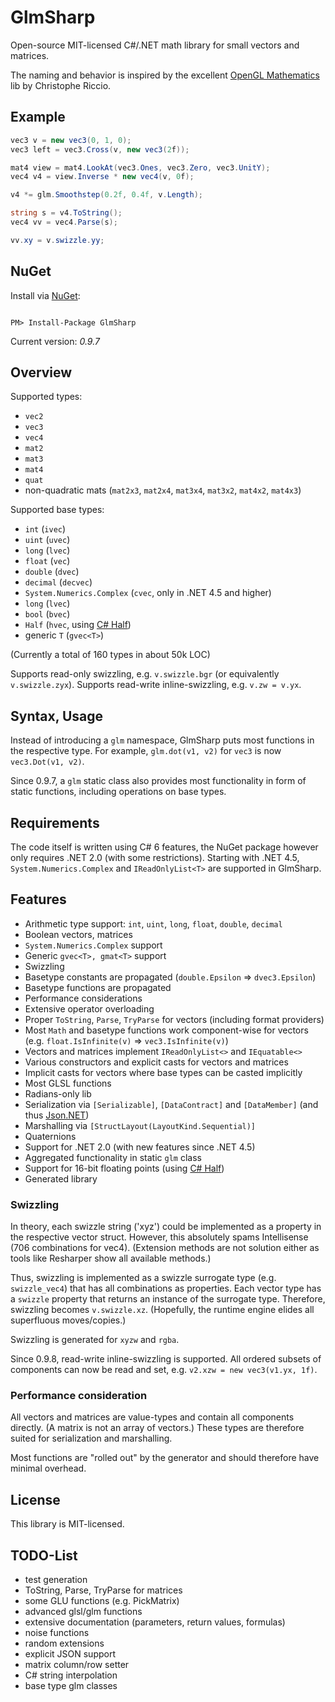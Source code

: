 # GlmSharp

Open-source MIT-licensed C#/.NET math library for small vectors and matrices.

The naming and behavior is inspired by the excellent [OpenGL Mathematics](http://glm.g-truc.net/) lib by Christophe Riccio.

## Example

```C#
vec3 v = new vec3(0, 1, 0);
vec3 left = vec3.Cross(v, new vec3(2f));

mat4 view = mat4.LookAt(vec3.Ones, vec3.Zero, vec3.UnitY);
vec4 v4 = view.Inverse * new vec4(v, 0f);

v4 *= glm.Smoothstep(0.2f, 0.4f, v.Length);

string s = v4.ToString();
vec4 vv = vec4.Parse(s);

vv.xy = v.swizzle.yy;
```

## NuGet

Install via [NuGet](https://www.nuget.org/packages/GlmSharp/):

```

PM> Install-Package GlmSharp

```

Current version: _0.9.7_

## Overview

Supported types:
* `vec2`
* `vec3`
* `vec4`
* `mat2`
* `mat3`
* `mat4`
* `quat`
* non-quadratic mats (`mat2x3`, `mat2x4`, `mat3x4`, `mat3x2`, `mat4x2`, `mat4x3`)

Supported base types:
* `int` (`ivec`)
* `uint` (`uvec`)
* `long` (`lvec`)
* `float` (`vec`)
* `double` (`dvec`)
* `decimal` (`decvec`)
* `System.Numerics.Complex` (`cvec`, only in .NET 4.5 and higher)
* `long` (`lvec`)
* `bool` (`bvec`)
* `Half` (`hvec`, using [C# Half](http://sourceforge.net/projects/csharp-half/))
* generic `T` (`gvec<T>`)

(Currently a total of 160 types in about 50k LOC)

Supports read-only swizzling, e.g. `v.swizzle.bgr` (or equivalently `v.swizzle.zyx`).
Supports read-write inline-swizzling, e.g. `v.zw = v.yx`.

## Syntax, Usage

Instead of introducing a `glm` namespace, GlmSharp puts most functions in the respective type.
For example, `glm.dot(v1, v2)` for `vec3` is now `vec3.Dot(v1, v2)`.

Since 0.9.7, a `glm` static class also provides most functionality in form of static functions, including operations on base types.

## Requirements

The code itself is written using C# 6 features, the NuGet package however only requires .NET 2.0 (with some restrictions).
Starting with .NET 4.5, `System.Numerics.Complex` and `IReadOnlyList<T>` are supported in GlmSharp.


## Features

* Arithmetic type support: `int`, `uint`, `long`, `float`, `double`, `decimal`
* Boolean vectors, matrices
* `System.Numerics.Complex` support
* Generic `gvec<T>, gmat<T>` support
* Swizzling
* Basetype constants are propagated (`double.Epsilon` => `dvec3.Epsilon`)
* Basetype functions are propagated
* Performance considerations
* Extensive operator overloading
* Proper `ToString`, `Parse`, `TryParse` for vectors (including format providers)
* Most `Math` and basetype functions work component-wise for vectors (e.g. `float.IsInfinite(v)` => `vec3.IsInfinite(v)`)
* Vectors and matrices implement `IReadOnlyList<>` and `IEquatable<>`
* Various constructors and explicit casts for vectors and matrices
* Implicit casts for vectors where base types can be casted implicitly
* Most GLSL functions
* Radians-only lib
* Serialization via `[Serializable]`, `[DataContract]` and `[DataMember]` (and thus [Json.NET](https://github.com/JamesNK/Newtonsoft.Json))
* Marshalling via `[StructLayout(LayoutKind.Sequential)]`
* Quaternions
* Support for .NET 2.0 (with new features since .NET 4.5)
* Aggregated functionality in static `glm` class
* Support for 16-bit floating points (using [C# Half](http://sourceforge.net/projects/csharp-half/))
* Generated library


### Swizzling

In theory, each swizzle string ('xyz') could be implemented as a property in the respective vector struct.
However, this absolutely spams Intellisense (706 combinations for vec4). (Extension methods are not solution either as tools like Resharper show all available methods.)

Thus, swizzling is implemented as a swizzle surrogate type (e.g. `swizzle_vec4`) that has all combinations as properties.
Each vector type has a `swizzle` property that returns an instance of the surrogate type.
Therefore, swizzling becomes `v.swizzle.xz`.
(Hopefully, the runtime engine elides all superfluous moves/copies.)

Swizzling is generated for `xyzw` and `rgba`.

Since 0.9.8, read-write inline-swizzling is supported. All ordered subsets of components can now be read and set, e.g. `v2.xzw = new vec3(v1.yx, 1f)`.


### Performance consideration

All vectors and matrices are value-types and contain all components directly. (A matrix is not an array of vectors.)
These types are therefore suited for serialization and marshalling.

Most functions are "rolled out" by the generator and should therefore have minimal overhead.


## License

This library is MIT-licensed.


## TODO-List

* test generation
* ToString, Parse, TryParse for matrices
* some GLU functions (e.g. PickMatrix)
* advanced glsl/glm functions
* extensive documentation (parameters, return values, formulas)
* noise functions
* random extensions
* explicit JSON support
* matrix column/row setter
* C# string interpolation
* base type glm classes
